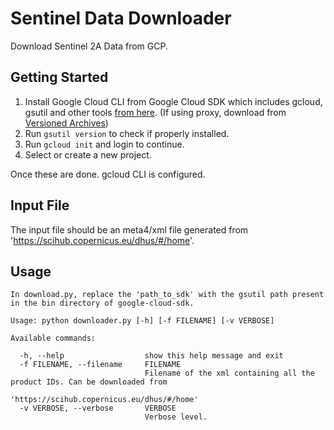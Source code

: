 # Sentinel Data Downloader
Download Sentinel 2A Data from GCP.

## Getting Started

1. Install Google Cloud CLI from Google Cloud SDK which includes gcloud, gsutil and other tools [from here](https://cloud.google.com/sdk/docs/install). (If using proxy, download from [Versioned Archives](https://cloud.google.com/sdk/docs/downloads-versioned-archives))
2. Run `gsutil version` to check if properly installed.
3. Run `gcloud init` and login to continue.
4. Select or create a new project.

Once these are done. gcloud CLI is configured.

## Input File

The input file should be an meta4/xml file generated from 'https://scihub.copernicus.eu/dhus/#/home'.

## Usage
```
In download.py, replace the 'path_to_sdk' with the gsutil path present in the bin directory of google-cloud-sdk.

Usage: python downloader.py [-h] [-f FILENAME] [-v VERBOSE]

Available commands:

  -h, --help                  show this help message and exit
  -f FILENAME, --filename     FILENAME
                              Filename of the xml containing all the product IDs. Can be downloaded from
                              'https://scihub.copernicus.eu/dhus/#/home'
  -v VERBOSE, --verbose       VERBOSE
                              Verbose level.
```
